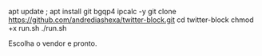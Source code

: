 apt update ; apt install git bgqp4 ipcalc -y
git clone https://github.com/andrediashexa/twitter-block.git
cd twitter-block
chmod +x run.sh
./run.sh

Escolha o vendor e pronto.
